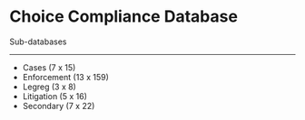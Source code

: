 # Choice Compliance Database

Sub-databases
_____________
- Cases (7 x 15)
- Enforcement (13 x 159)
- Legreg (3 x 8)
- Litigation (5 x 16)
- Secondary (7 x 22)
